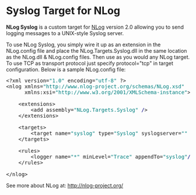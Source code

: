 <h1>Syslog Target for NLog</h1>

<b>NLog Syslog</b> is a custom target for <a href="http://nlog-project.org/">NLog</a> version 2.0 allowing you to send logging messages to a UNIX-style Syslog server.

To use NLog Syslog, you simply wire it up as an extension in the NLog.config file and place the NLog.Targets.Syslog.dll in the same location as the NLog.dll & NLog.config files. Then use as you would any NLog target. To use TCP as transport protocol just specify protocol="tcp" in target configuration. Below is a sample NLog.config file:

<pre>&lt;?xml version=<span style="color: #008080; ">"1.0"</span> encoding=<span style="color: #008080; ">"utf-8"</span> ?&gt;
&lt;nlog xmlns=<span style="color: #008080; ">"http://www.nlog-project.org/schemas/NLog.xsd"</span>
      xmlns:xsi=<span style="color: #008080; ">"http://www.w3.org/2001/XMLSchema-instance"</span>&gt;

    &lt;extensions&gt;
        &lt;add assembly=<span style="color: #008080; ">"NLog.Targets.Syslog"</span> <span style="color: Navy; ">/</span>&gt;
    &lt;/extensions&gt;
    
    &lt;targets&gt;
        &lt;target name=<span style="color: #008080; ">"syslog"</span> type=<span style="color: #008080; ">"Syslog"</span> syslogserver=<span style="color: #008080; ">""</span> port=<span style="color: #008080; ">""</span> facility=<span style="color: #008080; ">""</span><span style="color: Navy; ">/</span>&gt;
    &lt;/targets&gt;

    &lt;rules&gt;
        &lt;logger name=<span style="color: #008080; ">"*"</span> minLevel=<span style="color: #008080; ">"Trace"</span> appendTo=<span style="color: #008080; ">"syslog"</span><span style="color: Navy; ">/</span>&gt;
    &lt;/rules&gt;

&lt;/nlog&gt;</pre>

See more about NLog at: <a href="http://nlog-project.org/">http://nlog-project.org/</a>